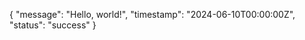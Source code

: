 {
    "message": "Hello, world!",
    "timestamp": "2024-06-10T00:00:00Z",
    "status": "success"
}